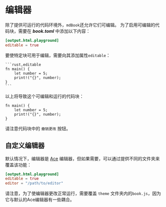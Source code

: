 # 编辑器

除了提供可运行的代码环境外，`mdBook`还允许它们可编辑。 为了启用可编辑的代码块，需要在 ***book.toml*** 中添加以下内容：

```toml
[output.html.playground]
editable = true
```

要使特定块可用于编辑，需要向其添加属性`editable`：


<pre><code class="language-markdown">```rust,editable
fn main() {
    let number = 5;
    print!("{}", number);
}
```</code></pre>

以上将导致这个可编辑和运行的代码块：

```rust,editable
fn main() {
    let number = 5;
    print!("{}", number);
}
```

请注意代码块中的 `撤销更改` 按钮。


## 自定义编辑器

默认情况下，编辑器是 [Ace](https://ace.c9.io/) 编辑器，但如果需要，可以通过提供不同的文件夹来覆盖该功能：

```toml
[output.html.playground]
editable = true
editor = "/path/to/editor"
```

请注意，为了使编辑器更改正常运行，需要覆盖 `theme`  文件夹内的`book.js`，因为它与默认的Ace编辑器有一些耦合。
